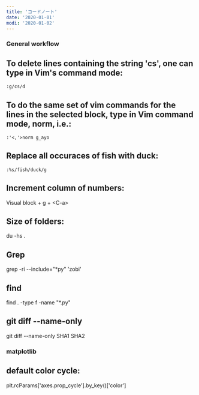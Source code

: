 ```yaml
---
title: 'コードノート'
date: '2020-01-01'
modi: '2020-01-02'
---
```


### General workflow

## To delete lines containing the string 'cs', one can type in Vim's command mode:

`:g/cs/d`

## To do the same set of vim commands for the lines in the selected block, type in Vim command mode, norm, i.e.:

`:'<,'>norm g_ayo`

## Replace all occuraces of fish with duck:

`:%s/fish/duck/g`

## Increment column of numbers:

Visual block + g + \<C-a>

## Size of folders:

du -hs .

## Grep

grep -ri --include="*py" 'zobi'

## find

find . -type f -name "*.py"

## git diff --name-only

git diff --name-only SHA1 SHA2

### matplotlib

## default color cycle:

plt.rcParams['axes.prop_cycle'].by_key()['color']

